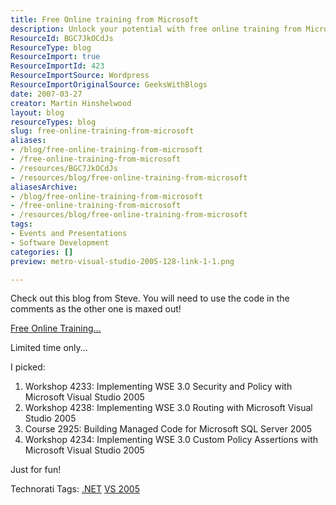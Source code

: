```yaml
---
title: Free Online training from Microsoft
description: Unlock your potential with free online training from Microsoft! Explore workshops and courses on Visual Studio 2005 and SQL Server 2005. Limited time only!
ResourceId: BGC7JkOCdJs
ResourceType: blog
ResourceImport: true
ResourceImportId: 423
ResourceImportSource: Wordpress
ResourceImportOriginalSource: GeeksWithBlogs
date: 2007-03-27
creator: Martin Hinshelwood
layout: blog
resourceTypes: blog
slug: free-online-training-from-microsoft
aliases:
- /blog/free-online-training-from-microsoft
- /free-online-training-from-microsoft
- /resources/BGC7JkOCdJs
- /resources/blog/free-online-training-from-microsoft
aliasesArchive:
- /blog/free-online-training-from-microsoft
- /free-online-training-from-microsoft
- /resources/blog/free-online-training-from-microsoft
tags:
- Events and Presentations
- Software Development
categories: []
preview: metro-visual-studio-2005-128-link-1-1.png

---
```

Check out this blog from Steve. You will need to use the code in the comments as the other one is maxed out!

[Free Online Training...](http://geekswithblogs.net/thesenator/archive/2007/03/26/109865.aspx)

Limited time only...

I picked:

1. Workshop 4233: Implementing WSE 3.0 Security and Policy with Microsoft Visual Studio 2005
2. Workshop 4238: Implementing WSE 3.0 Routing with Microsoft Visual Studio 2005
3. Course 2925: Building Managed Code for Microsoft SQL Server 2005
4. Workshop 4234: Implementing WSE 3.0 Custom Policy Assertions with Microsoft Visual Studio 2005

Just for fun!

Technorati Tags: [.NET](http://technorati.com/tags/.NET) [VS 2005](http://technorati.com/tags/VS+2005)
